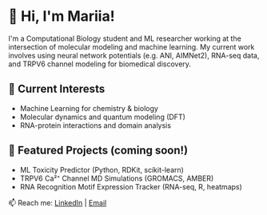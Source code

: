 # 👋 Hi, I'm Mariia!

I'm a Computational Biology student and ML researcher working at the intersection of molecular modeling and machine learning. My current work involves using neural network potentials (e.g. ANI, AIMNet2), RNA-seq data, and TRPV6 channel modeling for biomedical discovery.

## 🧪 Current Interests
- Machine Learning for chemistry & biology
- Molecular dynamics and quantum modeling (DFT)
- RNA-protein interactions and domain analysis

## 📌 Featured Projects (coming soon!)
- ML Toxicity Predictor (Python, RDKit, scikit-learn)
- TRPV6 Ca²⁺ Channel MD Simulations (GROMACS, AMBER)
- RNA Recognition Motif Expression Tracker (RNA-seq, R, heatmaps)

📫 Reach me: [LinkedIn](https://linkedin.com/in/mariia-sierova) | [Email](mailto:mariiasierova01@gmail.com)

